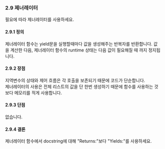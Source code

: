 <a id="s2.9-generators"></a>
<a id="generators"></a>
### 2.9 제너레이터

필요에 따라 제너레이터를 사용하세요.
<a id="s2.9.1-definition"></a>

#### 2.9.1 정의
제너레이터 함수는 yield문을 실행할때마다 값을 생성해주는 반복자를 반환합니다.
값을 계산한 다음, 제너레이터 함수의 runtime 상태는 다음 값이 필요해질 때 까지 정지됩니다.
<a id="s2.9.2-pros"></a>

#### 2.9.2 장점
지역변수의 상태와 제어 흐름은 각 호출을 보존되기 때문에 코드가 단순합니다.  
제너레이터의 사용은 전체 리스트의 값을 단 한번 생성하기 때문에 함수를 사용하는 것보다 메모리를 적게 사용합니다.
<a id="s2.9.3-cons"></a>

#### 2.9.3 단점

없습니다.
<a id="s2.9.4-decision"></a>

#### 2.9.4 결론
제너레이터 함수에서 docstring에 대해 "Returns:"보다 "Yields:"를 사용하세요. 
